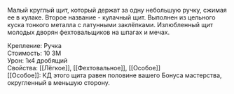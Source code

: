 Малый круглый щит, который держат за одну небольшую ручку, сжимая ее в кулаке. Второе название - кулачный щит. Выполнен из цельного куска тонкого металла с латунными заклёпками. Излюбленный щит молодых дворян фехтовальщиков на шпагах и мечах.


Крепление: Ручка<br>
Стоимость: 10 ЗМ<br>
Урон: 1к4 дробящий<br>
Свойства: [[Лёгкое]], [[Фехтовальное]], [[Особое]]<br>
[[Особое]]: КД этого щита равен половине вашего Бонуса мастерства, округленный в меньшую сторону.